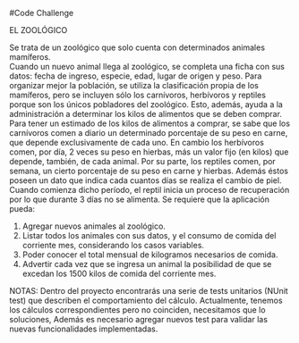 #Code Challenge

EL ZOOLÓGICO

Se trata de un zoológico que solo cuenta con determinados animales mamíferos.            
Cuando un nuevo animal llega al zoológico, se completa una ficha con sus datos: fecha de ingreso, especie, edad, lugar de origen y peso.
Para organizar mejor la población, se utiliza la clasificación propia de los mamíferos, pero se incluyen sólo los carnívoros, herbívoros y reptiles porque son los únicos pobladores del zoológico. Esto, además, ayuda a la administración a determinar los kilos de alimentos que se deben comprar. 
Para tener un estimado de los kilos de alimentos a comprar, se sabe que los  carnívoros comen a diario un determinado porcentaje de su peso en carne, que depende exclusivamente de cada uno. 
En cambio los herbívoros comen, por día, 2 veces su peso en hierbas, más un valor fijo (en kilos) que depende, también, de cada animal.
Por su parte, los reptiles comen, por semana, un cierto porcentaje de su peso en carne y hierbas. Además éstos poseen un dato que indica cada cuantos días se realiza el cambio de piel. Cuando comienza dicho período, el reptil inicia un proceso de recuperación por lo que durante 3 días no se alimenta.
Se requiere que la aplicación pueda: 
1.	Agregar nuevos animales al zoológico.
2.	Listar todos los animales con sus datos, y el consumo de comida del corriente mes, considerando los casos variables.
3.	Poder conocer el total mensual de kilogramos necesarios de comida.
4.	Advertir cada vez que se ingresa un animal la posibilidad de que se excedan los 1500 kilos de comida del corriente mes.
 
NOTAS:
Dentro del proyecto encontrarás una serie de tests unitarios (NUnit test) que describen el comportamiento del cálculo. Actualmente, tenemos los cálculos correspondientes pero no coinciden, necesitamos que lo soluciones, Además es necesario agregar nuevos test para validar las nuevas funcionalidades implementadas. 
